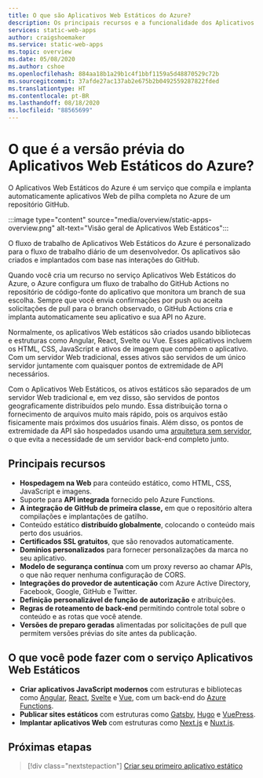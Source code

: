 ```yaml
---
title: O que são Aplicativos Web Estáticos do Azure?
description: Os principais recursos e a funcionalidade dos Aplicativos Web Estáticos do Azure.
services: static-web-apps
author: craigshoemaker
ms.service: static-web-apps
ms.topic: overview
ms.date: 05/08/2020
ms.author: cshoe
ms.openlocfilehash: 884aa18b1a29b1c4f1bbf1159a5d48870529c72b
ms.sourcegitcommit: 37afde27ac137ab2e675b2b0492559287822fded
ms.translationtype: HT
ms.contentlocale: pt-BR
ms.lasthandoff: 08/18/2020
ms.locfileid: "88565699"
---
```

# <a name="what-is-azure-static-web-apps-preview"></a>O que é a versão prévia do Aplicativos Web Estáticos do Azure?

O Aplicativos Web Estáticos do Azure é um serviço que compila e implanta automaticamente aplicativos Web de pilha completa no Azure de um repositório GitHub.

:::image type="content" source="media/overview/static-apps-overview.png" alt-text="Visão geral de Aplicativos Web Estáticos":::

O fluxo de trabalho de Aplicativos Web Estáticos do Azure é personalizado para o fluxo de trabalho diário de um desenvolvedor. Os aplicativos são criados e implantados com base nas interações do GitHub.

Quando você cria um recurso no serviço Aplicativos Web Estáticos do Azure, o Azure configura um fluxo de trabalho do GitHub Actions no repositório de código-fonte do aplicativo que monitora um branch de sua escolha. Sempre que você envia confirmações por push ou aceita solicitações de pull para o branch observado, o GitHub Actions cria e implanta automaticamente seu aplicativo e sua API no Azure.

Normalmente, os aplicativos Web estáticos são criados usando bibliotecas e estruturas como Angular, React, Svelte ou Vue. Esses aplicativos incluem os HTML, CSS, JavaScript e ativos de imagem que compõem o aplicativo. Com um servidor Web tradicional, esses ativos são servidos de um único servidor juntamente com quaisquer pontos de extremidade de API necessários.

Com o Aplicativos Web Estáticos, os ativos estáticos são separados de um servidor Web tradicional e, em vez disso, são servidos de pontos geograficamente distribuídos pelo mundo. Essa distribuição torna o fornecimento de arquivos muito mais rápido, pois os arquivos estão fisicamente mais próximos dos usuários finais. Além disso, os pontos de extremidade da API são hospedados usando uma [arquitetura sem servidor](../azure-functions/functions-overview.md), o que evita a necessidade de um servidor back-end completo junto.

## <a name="key-features"></a>Principais recursos

- **Hospedagem na Web** para conteúdo estático, como HTML, CSS, JavaScript e imagens.
- Suporte para **API integrada** fornecido pelo Azure Functions.
- **A integração de GitHub de primeira classe,** em que o repositório altera compilações e implantações de gatilho.
- Conteúdo estático **distribuído globalmente**, colocando o conteúdo mais perto dos usuários.
- **Certificados SSL gratuitos**, que são renovados automaticamente.
- **Domínios personalizados** para fornecer personalizações da marca no seu aplicativo.
- **Modelo de segurança contínua** com um proxy reverso ao chamar APIs, o que não requer nenhuma configuração de CORS.
- **Integrações do provedor de autenticação** com Azure Active Directory, Facebook, Google, GitHub e Twitter.
- **Definição personalizável de função de autorização** e atribuições.
- **Regras de roteamento de back-end** permitindo controle total sobre o conteúdo e as rotas que você atende.
- **Versões de preparo geradas** alimentadas por solicitações de pull que permitem versões prévias do site antes da publicação.

## <a name="what-you-can-do-with-static-web-apps"></a>O que você pode fazer com o serviço Aplicativos Web Estáticos

- **Criar aplicativos JavaScript modernos** com estruturas e bibliotecas como [Angular](getting-started.md?tabs=angular), [React](getting-started.md?tabs=react), [Svelte](https://docs.microsoft.com/learn/modules/publish-app-service-static-web-app-api/) e [Vue](getting-started.md?tabs=react), com um back-end do [Azure Functions](apis.md).
- **Publicar sites estáticos** com estruturas como [Gatsby](publish-gatsby.md), [Hugo](publish-hugo.md) e [VuePress](publish-vuepress.md).
- **Implantar aplicativos Web** com estruturas como [Next.js](deploy-nextjs.md) e [Nuxt.js](deploy-nuxtjs.md).

## <a name="next-steps"></a>Próximas etapas

> [!div class="nextstepaction"]
> [Criar seu primeiro aplicativo estático](getting-started.md)
